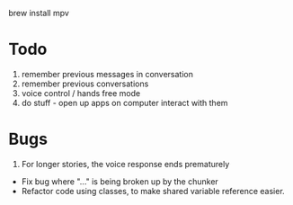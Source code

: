 brew install mpv

# Todo
1. remember previous messages in conversation
2. remember previous conversations
3. voice control / hands free mode
4. do stuff - open up apps on computer interact with them

# Bugs
1. For longer stories, the voice response ends prematurely
  - Fix bug where "..." is being broken up by the chunker
  - Refactor code using classes, to make shared variable reference easier.